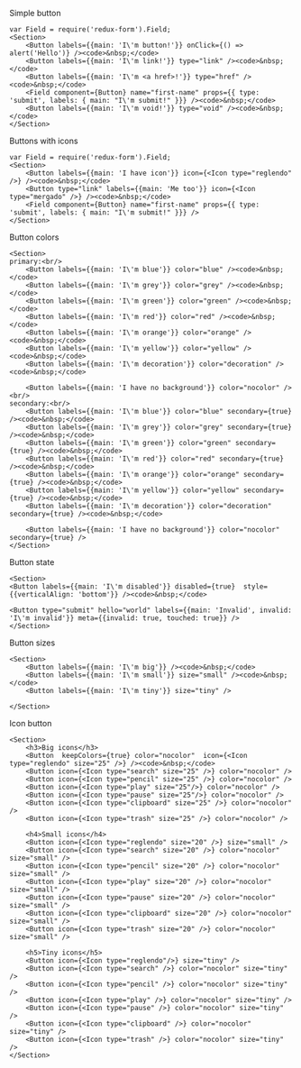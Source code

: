 Simple button

    var Field = require('redux-form').Field;
    <Section>
        <Button labels={{main: 'I\'m button!'}} onClick={() => alert('Hello')} /><code>&nbsp;</code>
        <Button labels={{main: 'I\'m link!'}} type="link" /><code>&nbsp;</code>
        <Button labels={{main: 'I\'m <a href>!'}} type="href" /><code>&nbsp;</code>
        <Field component={Button} name="first-name" props={{ type: 'submit', labels: { main: "I\'m submit!" }}} /><code>&nbsp;</code>
        <Button labels={{main: 'I\'m void!'}} type="void" /><code>&nbsp;</code>
    </Section>

Buttons with icons

    var Field = require('redux-form').Field;
    <Section>
        <Button labels={{main: 'I have icon'}} icon={<Icon type="reglendo" />} /><code>&nbsp;</code>
        <Button type="link" labels={{main: 'Me too'}} icon={<Icon type="mergado" />} /><code>&nbsp;</code>
        <Field component={Button} name="first-name" props={{ type: 'submit', labels: { main: "I\'m submit!" }}} />
    </Section>

Button colors

    <Section>
    primary:<br/>
        <Button labels={{main: 'I\'m blue'}} color="blue" /><code>&nbsp;</code>
        <Button labels={{main: 'I\'m grey'}} color="grey" /><code>&nbsp;</code>
        <Button labels={{main: 'I\'m green'}} color="green" /><code>&nbsp;</code>
        <Button labels={{main: 'I\'m red'}} color="red" /><code>&nbsp;</code>
        <Button labels={{main: 'I\'m orange'}} color="orange" /><code>&nbsp;</code>
        <Button labels={{main: 'I\'m yellow'}} color="yellow" /><code>&nbsp;</code>
        <Button labels={{main: 'I\'m decoration'}} color="decoration" /><code>&nbsp;</code>

        <Button labels={{main: 'I have no background'}} color="nocolor" /><br/>
    secondary:<br/>
        <Button labels={{main: 'I\'m blue'}} color="blue" secondary={true} /><code>&nbsp;</code>
        <Button labels={{main: 'I\'m grey'}} color="grey" secondary={true} /><code>&nbsp;</code>
        <Button labels={{main: 'I\'m green'}} color="green" secondary={true} /><code>&nbsp;</code>
        <Button labels={{main: 'I\'m red'}} color="red" secondary={true} /><code>&nbsp;</code>
        <Button labels={{main: 'I\'m orange'}} color="orange" secondary={true} /><code>&nbsp;</code>
        <Button labels={{main: 'I\'m yellow'}} color="yellow" secondary={true} /><code>&nbsp;</code>
        <Button labels={{main: 'I\'m decoration'}} color="decoration" secondary={true} /><code>&nbsp;</code>

        <Button labels={{main: 'I have no background'}} color="nocolor" secondary={true} />
    </Section>

Button state

    <Section>
    <Button labels={{main: 'I\'m disabled'}} disabled={true}  style={{verticalAlign: 'bottom'}} /><code>&nbsp;</code>

    <Button type="submit" hello="world" labels={{main: 'Invalid', invalid: 'I\'m invalid'}} meta={{invalid: true, touched: true}} />
    </Section>

Button sizes

    <Section>
        <Button labels={{main: 'I\'m big'}} /><code>&nbsp;</code>
        <Button labels={{main: 'I\'m small'}} size="small" /><code>&nbsp;</code>
        <Button labels={{main: 'I\'m tiny'}} size="tiny" />

    </Section>

Icon button

    <Section>
        <h3>Big icons</h3>
        <Button  keepColors={true} color="nocolor"  icon={<Icon type="reglendo" size="25" />} /><code>&nbsp;</code>
        <Button icon={<Icon type="search" size="25" />} color="nocolor" />
        <Button icon={<Icon type="pencil" size="25" />} color="nocolor" />
        <Button icon={<Icon type="play" size="25"/>} color="nocolor" />
        <Button icon={<Icon type="pause" size="25"/>} color="nocolor" />
        <Button icon={<Icon type="clipboard" size="25" />} color="nocolor" />
        <Button icon={<Icon type="trash" size="25" />} color="nocolor" />

        <h4>Small icons</h4>
        <Button icon={<Icon type="reglendo" size="20" />} size="small" />
        <Button icon={<Icon type="search" size="20" />} color="nocolor" size="small" />
        <Button icon={<Icon type="pencil" size="20" />} color="nocolor" size="small" />
        <Button icon={<Icon type="play" size="20" />} color="nocolor" size="small" />
        <Button icon={<Icon type="pause" size="20" />} color="nocolor" size="small" />
        <Button icon={<Icon type="clipboard" size="20" />} color="nocolor" size="small" />
        <Button icon={<Icon type="trash" size="20" />} color="nocolor" size="small" />

        <h5>Tiny icons</h5>
        <Button icon={<Icon type="reglendo"/>} size="tiny" />
        <Button icon={<Icon type="search" />} color="nocolor" size="tiny" />
        <Button icon={<Icon type="pencil" />} color="nocolor" size="tiny" />
        <Button icon={<Icon type="play" />} color="nocolor" size="tiny" />
        <Button icon={<Icon type="pause" />} color="nocolor" size="tiny" />
        <Button icon={<Icon type="clipboard" />} color="nocolor" size="tiny" />
        <Button icon={<Icon type="trash" />} color="nocolor" size="tiny" />
    </Section>
